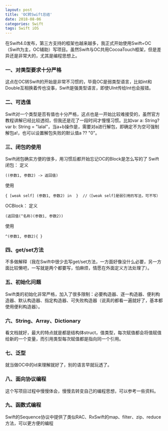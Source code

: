 ```yaml
---
layout: post
title: 'OC转Swift总结'
date: 2018-08-06
categories: Swift
tags: Swift iOS
---
```


在Swift4.0发布，第三方支持的框架也越来越多，我正式开始使用Swift+OC（Swift为主，OC辅助）写项目。虽然Swift与OC共用CocoaTouch框架，但是差异还是非常大的，尤其是编程思想上。

### 一、对类型要求十分严格

这点在OC转Swift的开始是非常不习惯的，毕竟OC是弱类型语言，比如int和Double互相换着传也没事，Swift是强类型语言，即使UInt传给Int也会报错。

### 二、可选值

Swift对一个类型是否有值也十分严格，这点也是一开始比较难接受的，虽然官方教程讲解已经比较透彻，但我还是花了一段时间才慢慢习惯。比如var a: String?  var b: String = "lalal"，当a+b操作是，需要对a进行解包，即确定不为空可强制解包a!，也可以设置解包失败的默认值a ?? "0"。

### 三、闭包的使用

Swift闭包确实方便的很多，用习惯后都开始忘记OC的Block是怎么写的了
Swift闭包：
定义
```
((参数1, 参数2) -> 返回值) 
```
使用
```
{ [weak self] (参数1, 参数2) in  }  //（[weak self]是弱引用的写法，可不写）
```
OCBlock：
定义
```
(返回值(^名称)(参数1, 参数2))
```
使用
```
^(参数1, 参数2){ }
```

### 四、get/set方法

不多做解释（我在Swift中很少去写get/set方法，一方面好像没什么必要，另一方面比较懒吧，一写就是两个都要写，怕麻烦，情愿在外面定义方法处理了）。

### 五、初始化问题

Swift类的初始化非常严格，加入了很多限制：必要构造器、逐一构造器、便利构造器、默认构造器、指定构造器、可失败构造器（说真的都看一遍就好了，基本都使用便利构造器）。

### 六、String、Array、Dictionary

看文档就好，最大的特点就是都是结构体struct，值类型，每次赋值都会将值赋值给新的一个变量，而引用类型每次赋值都是指向同一个引用。

### 七、泛型

就当做OC中的id来理解就好了，别的语言早就玩透了。

### 八、面向协议编程

这个写项目过程中慢慢体会，慢慢去转变自己的编程思想，可以参考一些资料。

### 九、函数式编程

Swift的Sequence协议中提供了类似RAC、RxSwift的map、filter、zip、reduce方法，可以更方便的编程
